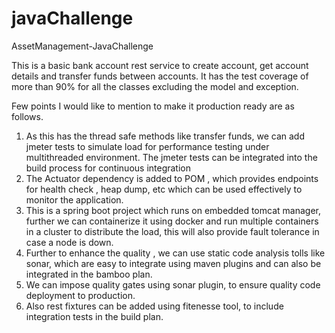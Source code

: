 # javaChallenge
AssetManagement-JavaChallenge

This is a basic bank account rest service to create account, get account details and transfer funds between accounts.
It has the test coverage of more than 90% for all the classes excluding the model and exception.

Few points I would like to mention to make it production ready are as follows.

1.	As this has the thread safe methods like transfer funds, we can add jmeter tests to simulate load for performance testing under multithreaded environment. The jmeter tests can be integrated into the build process for continuous integration
2.	The Actuator dependency is added to POM , which provides endpoints for health check , heap dump, etc which can be used effectively to monitor the application.
3.	This is a spring boot project which runs on embedded tomcat manager, further we can containerize it using docker and run multiple containers in a cluster to distribute the load, this will also provide fault tolerance in case a node is down.
4.	Further to enhance the quality , we can use static code analysis tolls like sonar, which are easy to integrate using maven plugins and can also be integrated in the bamboo plan.
5.	We can impose quality gates using sonar plugin, to ensure quality code deployment to production.
6. Also rest fixtures can be added using fitenesse tool, to include integration tests in the build plan.